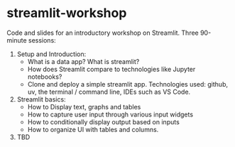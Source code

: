 # streamlit-workshop

Code and slides for an introductory workshop on Streamlit. Three 90-minute sessions:

1. Setup and Introduction: 
    - What is a data app? What is streamlit? 
    - How does Streamlit compare to technologies like Jupyter notebooks?
    - Clone and deploy a simple streamlit app. 
    Technologies used: github, uv, the terminal / command line, IDEs such as VS Code.
2. Streamlit basics: 
    - How to Display text, graphs and tables
    - How to capture user input through various input widgets
    - How to conditionally display output based on inputs
    - How to organize UI with tables and columns.
3. TBD